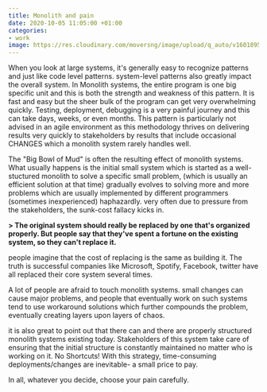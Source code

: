 ```yaml
---
title: Monolith and pain
date: 2020-10-05 11:05:00 +01:00
categories:
- work
image: https://res.cloudinary.com/moversng/image/upload/q_auto/v1601895475/monolith-pain_mkdcc2.png
---
```


When you look at large systems, it's generally easy to recognize patterns and just like code level patterns. system-level patterns also greatly impact the overall system.
In Monolith systems, the entire program is one big specific unit and this is both the strength and weakness of this pattern. 
It is fast and easy but the sheer bulk of the program can get very overwhelming quickly. 
Testing, deployment, debugging is a very painful journey and this can take days, weeks, or even months.
This pattern is particularly not advised in an agile environment as this methodology thrives on delivering results very quickly to stakeholders by results that include occasional CHANGES which a monolith system rarely handles well.

The "Big Bowl of Mud" is often the resulting effect of monolith systems. What usually happens is the initial small system which is started as a well-stuctured monolith to solve a specific small problem, (which is usually an efficient solution at that time) gradually evolves to solving more and more problems which are usually implemented by different programmers (sometimes inexperienced) haphazardly.
very often due to pressure from the stakeholders, the sunk-cost fallacy kicks in.

**>  The original system should really be replaced by one that's organized properly. But people say that they've spent a fortune on the existing system, so they can't replace it.**

people imagine that the cost of replacing is the same as building it. The truth is successful companies like Microsoft, Spotify, Facebook, twitter have all replaced their core system several times.  

A lot of people are afraid to touch monolith systems. small changes can cause major problems, and people that eventually work on such systems tend to use workaround solutions which further compounds the problem, eventually creating layers upon layers of chaos.

it is also great to point out that there can and there are properly structured monolith systems existing today. Stakeholders of this system take care of ensuring that the initial structure is constantly maintained no matter who is working on it. No Shortcuts!
With this strategy, time-consuming deployments/changes are inevitable- a small price to pay. 

In all, whatever you decide, choose your pain carefully.
 